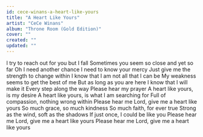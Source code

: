 ```yaml
---
id: cece-winans-a-heart-like-yours
title: "A Heart Like Yours"
artist: "CeCe Winans"
album: "Throne Room (Gold Edition)"
cover: ""
created: ""
updated: ""
---
```


I try to reach out for you but I fall
Sometimes you seem so close and yet so far
Oh I need another chance
I need to know your mercy
Just give me the strength to change within
I know that I am not all that I can be
My weakness seems to get the best of me
But as long as you are here
I know that I will make it
Every step along the way
Please hear my prayer
A heart like yours, is my desire
A heart like yours, is what I am searching for
Full of compassion, nothing wrong within
Please hear me Lord, give me a heart like yours
So much grace, so much kindness
So much faith, for ever true
Strong as the wind, soft as the shadows
If just once, I could be like you
Please hear me Lord, give me a heart like yours
Please hear me Lord, give me a heart like yours